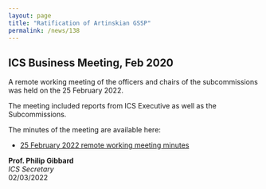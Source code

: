 ```yaml
---
layout: page
title: "Ratification of Artinskian GSSP"
permalink: /news/138
---
```

## ICS Business Meeting, Feb 2020

A remote working meeting of the officers and chairs of the subcommissions was held on the 25 February 2022.

The meeting included reports from ICS Executive as well as the Subcommissions. 

The minutes of the meeting are available here:

* [25 February 2022 remote working meeting minutes](/news/139_ICSBusinessMeetingMinutes.pdf)


**Prof. Philip Gibbard**  
_ICS Secretary_  
02/03/2022
